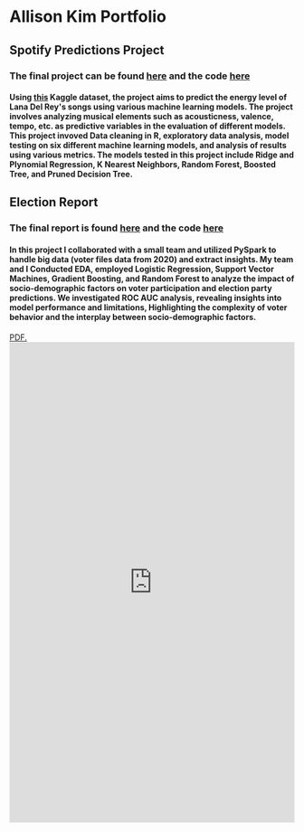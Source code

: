 # Allison Kim Portfolio
## Spotify Predictions Project
### The final project can be found [here](https://htmlpreview.github.io/?https://raw.githubusercontent.com/allison02kim/Lana-Del-Rey-Spotify/master/Final.html) and the code [here](https://github.com/allison02kim/Lana-Del-Rey-Spotify.git)

#### Using [this](https://www.kaggle.com/datasets/arthurboari/lana-del-rey-spotify-data) Kaggle dataset, the project aims to predict the energy level of Lana Del Rey's songs using various machine learning models. The project involves analyzing musical elements such as acousticness, valence, tempo, etc. as predictive variables in the evaluation of different models. This project invoved Data cleaning in R, exploratory data analysis, model testing on six different machine learning models, and analysis of results using various metrics. The models tested in this project include Ridge and Plynomial Regression, K Nearest Neighbors, Random Forest, Boosted Tree, and Pruned Decision Tree. 

## Election Report
### The final report is found [here](https://github.com/allison02kim/Election-Report/blob/afaeb0559f38ea8a17a322f9094f09e91c0c2811/report.pdf) and the code [here](https://github.com/allison02kim/Election-Report.git)

#### In this project I collaborated with a small team and utilized PySpark to handle big data (voter files data from 2020) and extract insights. My team and I Conducted EDA, employed Logistic Regression, Support Vector Machines, Gradient Boosting, and Random Forest to analyze the impact of socio-demographic factors on voter participation and election party predictions. We investigated ROC AUC analysis, revealing insights into model performance and limitations, Highlighting the complexity of voter behavior and the interplay between socio-demographic factors. 
<a href="/folder/happinessreport.pdf" target="_blank">PDF.</a>
<embed src="https://allison02kim.github.io/folder/happinessreport.pdf" width="100%" height="850px"/>

